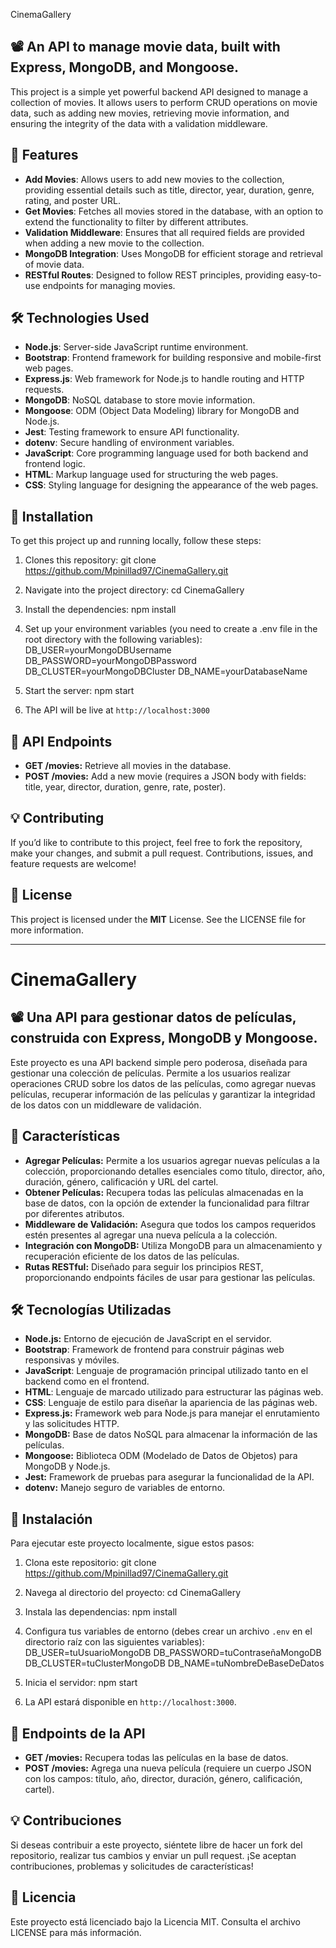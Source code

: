 CinemaGallery

## 📽️ An API to manage movie data, built with Express, MongoDB, and Mongoose.
This project is a simple yet powerful backend API designed to manage a collection of movies. It allows users to perform CRUD operations on movie data, such as adding new movies, retrieving movie information, and ensuring the integrity of the data with a validation middleware.

## 🚀 Features
- **Add Movies**: Allows users to add new movies to the collection, providing essential details such as title, director, year, duration, genre, rating,  and poster URL.
- **Get Movies**: Fetches all movies stored in the database, with an option to extend the functionality to filter by different attributes.
- **Validation Middleware**: Ensures that all required fields are provided when adding a new movie to the collection.
- **MongoDB Integration**: Uses MongoDB for efficient storage and retrieval of movie data.
- **RESTful Routes**: Designed to follow REST principles, providing easy-to-use endpoints for managing movies.

## 🛠️ Technologies Used
- **Node.js**: Server-side JavaScript runtime environment.
- **Bootstrap**: Frontend framework for building responsive and mobile-first web pages.
- **Express.js**: Web framework for Node.js to handle routing and HTTP requests.
- **MongoDB**: NoSQL database to store movie information.
- **Mongoose**: ODM (Object Data Modeling) library for MongoDB and Node.js.
- **Jest**: Testing framework to ensure API functionality.
- **dotenv**: Secure handling of environment variables.
- **JavaScript**: Core programming language used for both backend and frontend logic.
- **HTML**: Markup language used for structuring the web pages.
- **CSS**: Styling language for designing the appearance of the web pages.

## 🔧 Installation
To get this project up and running locally, follow these steps:

1. Clones this repository: 
    git clone https://github.com/Mpinillad97/CinemaGallery.git

2. Navigate into the project directory: 
    cd CinemaGallery

3. Install the dependencies:
    npm install

4. Set up your environment variables (you need to create a .env file in the root directory with the following variables):
    DB_USER=yourMongoDBUsername
    DB_PASSWORD=yourMongoDBPassword
    DB_CLUSTER=yourMongoDBCluster
    DB_NAME=yourDatabaseName

5. Start the server: 
    npm start

6. The API will be live at `http://localhost:3000`

## 📜 API Endpoints
- **GET /movies:** Retrieve all movies in the database.
- **POST /movies:** Add a new movie (requires a JSON body with fields: title, year, director, duration, genre, rate, poster).

## 💡 Contributing
If you’d like to contribute to this project, feel free to fork the repository, make your changes, and submit a pull request. Contributions, issues, and feature requests are welcome!

## 📑 License
This project is licensed under the **MIT** License. See the LICENSE file for more information.

---

# CinemaGallery

## 📽️ Una API para gestionar datos de películas, construida con Express, MongoDB y Mongoose.
Este proyecto es una API backend simple pero poderosa, diseñada para gestionar una colección de películas. Permite a los usuarios realizar operaciones CRUD sobre los datos de las películas, como agregar nuevas películas, recuperar información de las películas y garantizar la integridad de los datos con un middleware de validación.

## 🚀 Características
- **Agregar Películas:** Permite a los usuarios agregar nuevas películas a la colección, proporcionando detalles esenciales como título, director, año, duración, género, calificación y URL del cartel.
- **Obtener Películas:** Recupera todas las películas almacenadas en la base de datos, con la opción de extender la funcionalidad para filtrar por diferentes atributos.
- **Middleware de Validación:** Asegura que todos los campos requeridos estén presentes al agregar una nueva película a la colección.
- **Integración con MongoDB:** Utiliza MongoDB para un almacenamiento y recuperación eficiente de los datos de las películas.
- **Rutas RESTful:** Diseñado para seguir los principios REST, proporcionando endpoints fáciles de usar para gestionar las películas.

## 🛠️ Tecnologías Utilizadas
- **Node.js:** Entorno de ejecución de JavaScript en el servidor.
- **Bootstrap**: Framework de frontend para construir páginas web responsivas y móviles.
- **JavaScript**: Lenguaje de programación principal utilizado tanto en el backend como en el frontend.
- **HTML**: Lenguaje de marcado utilizado para estructurar las páginas web.
- **CSS**: Lenguaje de estilo para diseñar la apariencia de las páginas web.
- **Express.js:** Framework web para Node.js para manejar el enrutamiento y las solicitudes HTTP.
- **MongoDB:** Base de datos NoSQL para almacenar la información de las películas.
- **Mongoose:** Biblioteca ODM (Modelado de Datos de Objetos) para MongoDB y Node.js.
- **Jest:** Framework de pruebas para asegurar la funcionalidad de la API.
- **dotenv:** Manejo seguro de variables de entorno.

## 🔧 Instalación
Para ejecutar este proyecto localmente, sigue estos pasos:

1. Clona este repositorio:
    git clone https://github.com/Mpinillad97/CinemaGallery.git

2. Navega al directorio del proyecto:
    cd CinemaGallery

3. Instala las dependencias:
    npm install

4. Configura tus variables de entorno (debes crear un archivo `.env` en el directorio raíz con las siguientes variables):
    DB_USER=tuUsuarioMongoDB
    DB_PASSWORD=tuContraseñaMongoDB
    DB_CLUSTER=tuClusterMongoDB
    DB_NAME=tuNombreDeBaseDeDatos

5. Inicia el servidor:
    npm start

6. La API estará disponible en `http://localhost:3000`.

## 📜 Endpoints de la API
- **GET /movies:** Recupera todas las películas en la base de datos.
- **POST /movies:** Agrega una nueva película (requiere un cuerpo JSON con los campos: título, año, director, duración, género, calificación, cartel).

## 💡 Contribuciones
Si deseas contribuir a este proyecto, siéntete libre de hacer un fork del repositorio, realizar tus cambios y enviar un pull request. ¡Se aceptan contribuciones, problemas y solicitudes de características!

## 📑 Licencia
Este proyecto está licenciado bajo la Licencia MIT. Consulta el archivo LICENSE para más información.
